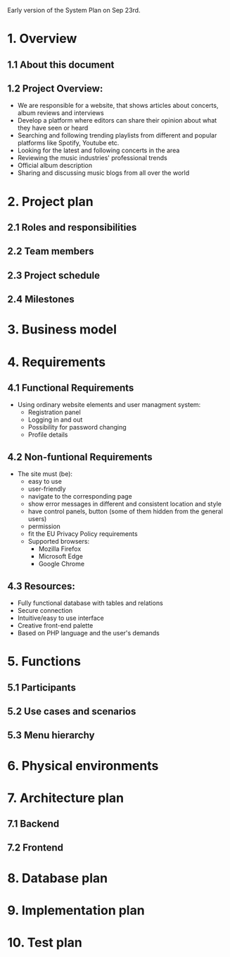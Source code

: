 Early version of the System Plan on Sep 23rd.

# 1. Overview 
## 1.1 About this document


## 1.2 Project Overview:
  - We are responsible for a website, that shows articles about concerts, album reviews and interviews
  - Develop a platform where editors can share their opinion about what they have seen or heard
  - Searching and following trending playlists from different and popular platforms like Spotify, Youtube etc.
  - Looking for the latest and following concerts in the area
  - Reviewing the music industries' professional trends
  - Official album description
  - Sharing and discussing music blogs from all over the world

# 2. Project plan
## 2.1 Roles and responsibilities

## 2.2 Team members

## 2.3 Project schedule

## 2.4 Milestones

# 3. Business model

# 4. Requirements
## 4.1 Functional Requirements
- Using ordinary website elements and user managment system:
    - Registration panel
    - Logging in and out
    - Possibility for password changing
    - Profile details

## 4.2 Non-funtional Requirements
- The site must (be):
    - easy to use
    - user-friendly
    - navigate to the corresponding page
    - show error messages in different and consistent location and style
    - have control panels, button (some of them hidden from the general users)
    - permission
    - fit the EU Privacy Policy requirements
  - Supported browsers:
    - Mozilla Firefox
    - Microsoft Edge
    - Google Chrome

## 4.3 Resources:
  - Fully functional database with tables and relations
  - Secure connection
  - Intuitive/easy to use interface
  - Creative front-end palette
  - Based on PHP language and the user's demands


# 5. Functions
## 5.1 Participants

## 5.2 Use cases and scenarios

## 5.3 Menu hierarchy

# 6. Physical environments

# 7. Architecture plan
## 7.1 Backend

## 7.2 Frontend

# 8. Database plan

# 9. Implementation plan

# 10. Test plan